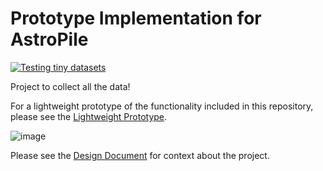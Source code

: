 # Prototype Implementation for AstroPile
[![Testing tiny datasets](https://github.com/AstroPile/AstroPile_prototype/actions/workflows/tiny_dset_test.yml/badge.svg)](https://github.com/AstroPile/AstroPile_prototype/actions/workflows/tiny_dset_test.yml)

Project to collect all the data!

For a lightweight prototype of the functionality included in this repository, please see the [Lightweight Prototype](https://colab.research.google.com/drive/1t9dXqqeozrGjsx02q14a4Kmmp6GEhBYq?usp=sharing#scrollTo=yMKtJVxWlx24).

![image](https://github.com/PolymathicAI/AstroPile/assets/861591/ce55d0d2-045b-4d09-92b0-88a55e6f96fc)

Please see the [Design Document](https://github.com/AstroPile/AstroPile_prototype/blob/main/DESIGN.md) for context about the project.
